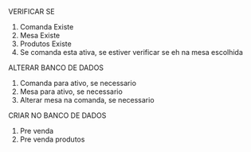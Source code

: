 VERIFICAR SE
1. Comanda Existe
2. Mesa Existe
3. Produtos Existe
4. Se comanda esta ativa, se estiver verificar se eh na mesa escolhida

ALTERAR BANCO DE DADOS
1. Comanda para ativo, se necessario
2. Mesa para ativo, se necessario
3. Alterar mesa na comanda, se necessario

CRIAR NO BANCO DE DADOS
1. Pre venda
2. Pre venda produtos